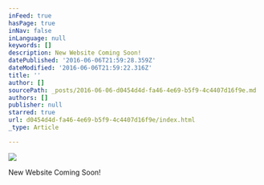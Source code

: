 ```yaml
---
inFeed: true
hasPage: true
inNav: false
inLanguage: null
keywords: []
description: New Website Coming Soon!
datePublished: '2016-06-06T21:59:28.359Z'
dateModified: '2016-06-06T21:59:22.316Z'
title: ''
author: []
sourcePath: _posts/2016-06-06-d0454d4d-fa46-4e69-b5f9-4c4407d16f9e.md
authors: []
publisher: null
starred: true
url: d0454d4d-fa46-4e69-b5f9-4c4407d16f9e/index.html
_type: Article

---
```

![](https://the-grid-user-content.s3-us-west-2.amazonaws.com/803881d7-35a1-4f88-bd9b-56aee37cd93a.jpg)

New Website Coming Soon!